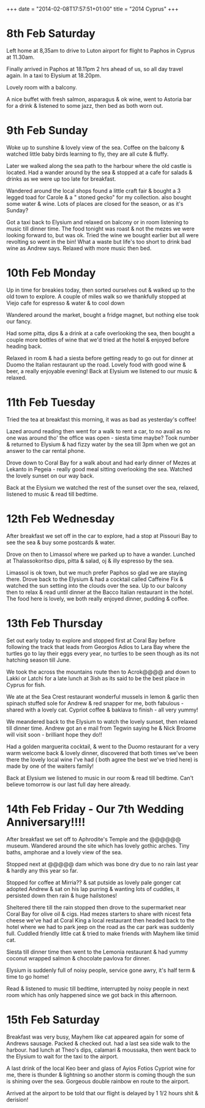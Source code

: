 +++
date = "2014-02-08T17:57:51+01:00"
title = "2014 Cyprus"
+++

8th Feb Saturday
=

Left home at 8,35am to drive to Luton airport for flight to Paphos in Cyprus at 11.30am.

Finally arrived in Paphos at 18.11pm 2 hrs ahead of us, so all day travel again. In a taxi to Elysium at 18.20pm.

Lovely room with a balcony.

A nice buffet with fresh salmon, asparagus & ok wine, went to Astoria bar for a drink & listened to some jazz, then bed as both worn out.

9th Feb Sunday
=

Woke up to sunshine & lovely view of the sea. Coffee on the balcony & watched little baby birds learning to fly, they are all cute & fluffy.

Later we walked along the sea path to the harbour where the old castle is located. Had a wander around by the sea & stopped at a cafe for salads & drinks as we were up too late for breakfast.

Wandered around the local shops found a little craft fair & bought a 3 legged toad for Carole & a " stoned gecko" for my collection. also bought some water &  wine. Lots of places are closed for the season, or as it's Sunday?

Got a taxi back to Elysium and relaxed on balcony or in room listening to music till dinner time. The food tonight was roast & not the mezes we were looking forward to, but was ok. Tried the wine we bought earlier but all were revolting so went in the bin! What a waste but life's too short to drink bad wine as Andrew says. Relaxed with more music then bed.

10th Feb Monday
=

Up in time for breakies today, then sorted ourselves out & walked up to the old town to explore. A couple of miles walk so we thankfully stopped at Viejo cafe for espresso & water & to cool down

Wandered around the market, bought a fridge magnet, but nothing else took our fancy.

Had some pitta, dips & a drink at a cafe overlooking the sea, then bought a couple more bottles of wine that we'd tried at the hotel & enjoyed before heading back.

Relaxed in room & had a siesta before getting ready to go out for dinner at Duomo the Italian restaurant up the road. Lovely food with good wine & beer, a really enjoyable evening! Back at Elysium we listened to our music & relaxed.

11th Feb Tuesday
=

Tried the tea at breakfast this morning, it was as bad as yesterday's coffee!

Lazed around reading then went for a walk to rent a car, to no avail as no one was around tho' the office was open - siesta time maybe? Took number & returned to Elysium & had fizzy water by the sea till 3pm when we got an answer to the car rental phone.

Drove down to Coral Bay for a walk about and had early dinner of Mezes at Lekanto in Pegeia - really good meal sitting overlooking the sea. Watched the lovely sunset on our way back.

Back at the Elysium we watched the rest of the sunset over the sea, relaxed, listened to music & read till bedtime.

12th Feb Wednesday
=

After breakfast we set off in the car to explore, had a stop at Pissouri Bay to see the sea & buy some postcards & water.

Drove on then to Limassol where we parked up to have a wander. Lunched at Thalassokoritso dips, pitta & salad, oj & illy espresso by the sea.

Limassol is ok town, but we much prefer Paphos so glad we are staying there. Drove back to the Elysium & had a cocktail called Caffeine Fix & watched the sun setting into the clouds over the sea. Up to our balcony then to relax & read until dinner at the Bacco Italian restaurant in the hotel. The food here is lovely, we both really enjoyed dinner, pudding & coffee.

13th Feb Thursday
=

Set out early today to explore and stopped first at Coral Bay before following the track that leads from Georgios Adios to Lara Bay where the turtles go to lay their eggs every year, no turtles to be seen though as its not hatching season till June.

We took the across the mountains route then to Acrok@@@@ and down to Lakki or Latchi for a late lunch at 3ish as its said to be the best place in Cyprus for fish.

We ate at the Sea Crest restaurant  wonderful mussels in lemon & garlic then spinach stuffed sole for Andrew & red snapper for me, both fabulous - shared with a lovely cat. Cypriot coffee & baklava to finish - all very yummy!

We meandered back to the Elysium to watch the lovely sunset, then relaxed till dinner time. Andrew got an e mail from Tegwin saying he & Nick Broome will visit soon - brilliant hope they do!!

Had a golden marguerita cocktail, &  went to the Duomo restaurant for a very warm welcome back & lovely dinner, discovered that both times we've been there the lovely local wine I've had ( both agree the best we've tried here) is made by one of the waiters family!

Back at Elysium we listened to music in our room & read till bedtime. Can't believe tomorrow is our last full day here already.

14th Feb Friday - Our 7th Wedding Anniversary!!!!
=

After breakfast we set off to Aphrodite's Temple and the @@@@@@ museum. Wandered around the site which has lovely gothic arches. Tiny baths, amphorae and a lovely view of the sea.

Stopped next at @@@@@ dam which was bone dry due to no rain last year & hardly any this year so far.

Stopped for coffee at Mirria?? & sat putside as lovely pale gonger cat adopted Andrew & sat on his lap purring & wanting lots of cuddles, it persisted down then rain & huge hailstones!

Sheltered there till the rain stopped then drove to the supermarket near Coral Bay for olive oil & cigs. Had mezes starters to share with nicest feta cheese we've had at Coral King a local restaurant then headed back to the hotel where we had to park jeep on the road as the car park was suddenly full. Cuddled friendly little cat & tried to make friends with Mayhem like timid cat.

Siesta till dinner time then went to the Lemonia restaurant & had yummy coconut wrapped salmon & chocolate pavlova for dinner.

Elysium is suddenly full of noisy people, service gone awry, it's half term & time to go home!

Read & listened to music till bedtime, interrupted by noisy people in next room which has only happened since we got back in this afternoon.

15th Feb Saturday
=

Breakfast was very busy, Mayhem like cat appeared again for some of Andrews sausage. Packed & checked out. had a last sea side walk to the harbour. had lunch at Theo's dips, calamari & moussaka, then went back to the Elysium to wait for the taxi to the airport.

A last drink of the local Keo beer and glass of Ayios Fotios Cypriot wine for me, there is thunder & lightning so another storm is coming though the sun is shining over the sea. Gorgeous double rainbow en route to the airport.

Arrived at the airport to be told that our flight is delayed by 1 1/2 hours shit & derision!
